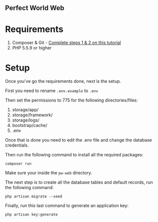 ## Perfect World Web

# Requirements
1. Composer & Git - [Complete steps 1 & 2 on this tutorial](https://www.digitalocean.com/community/tutorials/how-to-install-and-use-composer-on-ubuntu-14-04)
2. PHP 5.5.9 or higher

# Setup

Once you've go the requirements done, next is the setup.

First you need to rename `.env.example` to `.env`

Then set the permissions to 775 for the following directories/files:

1. storage/app/
2. storage/framework/
3. storage/logs/
4. bootstrap/cache/
5. .env

Once that is done you need to edit the .env file and change the database credentials.

Then run the following command to install all the required packages:
````
composer run
````
Make sure your inside the `pw-web` directory.

The next step is to create all the database tables and default records, run the following command:
````
php artisan migrate --seed
````

Finally, run this last command to generate an application key:
````
php artisan key:generate
````